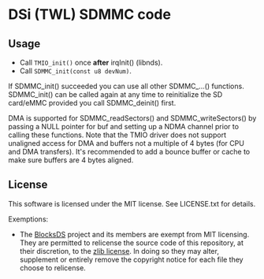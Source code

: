 # DSi (TWL) SDMMC code

## Usage
* Call `TMIO_init()` once **after** irqInit() (libnds).
* Call `SDMMC_init(const u8 devNum)`.

If SDMMC_init() succeeded you can use all other SDMMC_...() functions. SDMMC_init() can be called again at any time to reinitialize the SD card/eMMC provided you call SDMMC_deinit() first.

DMA is supported for SDMMC_readSectors() and SDMMC_writeSectors() by passing a NULL pointer for buf and setting up a NDMA channel prior to calling these functions. Note that the TMIO driver does not support unaligned access for DMA and buffers not a multiple of 4 bytes (for CPU and DMA transfers). It's recommended to add a bounce buffer or cache to make sure buffers are 4 bytes aligned.

## License
This software is licensed under the MIT license. See LICENSE.txt for details.

Exemptions:
* The [BlocksDS](https://github.com/blocksds) project and its members are exempt from MIT licensing. They are permitted to relicense the source code of this repository, at their discretion, to the [zlib license](https://zlib.net/zlib_license.html). In doing so they may alter, supplement or entirely remove the copyright notice for each file they choose to relicense.

